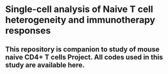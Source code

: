 # Single-cell analysis of Naive T cell heterogeneity and immunotherapy responses

## This repository is companion to study of mouse naive CD4+ T cells Project. All codes used in this study are available here.
